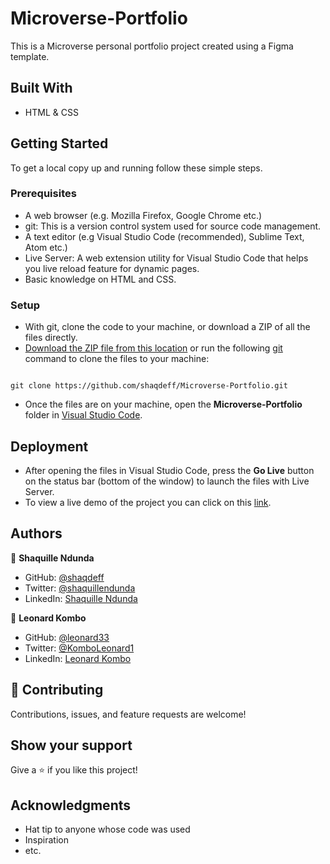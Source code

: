 # Microverse-Portfolio

This is a Microverse personal portfolio project created using a Figma template.

## Built With

- HTML & CSS

## Getting Started

To get a local copy up and running follow these simple steps.

### Prerequisites

- A web browser (e.g. Mozilla Firefox, Google Chrome etc.)
- git: This is a version control system used for source code management.
- A text editor (e.g Visual Studio Code (recommended), Sublime Text, Atom etc.)
- Live Server: A web extension utility for Visual Studio Code that helps you live reload feature for dynamic pages.
- Basic knowledge on HTML and CSS.

### Setup

- With git, clone the code to your machine, or download a ZIP of all the files directly.
- [Download the ZIP file from this location](https://github.com/shaqdeff/Microverse-Portfolio/archive/refs/heads/main.zip) or run the following [git](https://git-scm.com/) command to clone the files to your machine:

```

git clone https://github.com/shaqdeff/Microverse-Portfolio.git

```

- Once the files are on your machine, open the **Microverse-Portfolio** folder in [Visual Studio Code](https://code.visualstudio.com/download).

## Deployment

- After opening the files in Visual Studio Code, press the **Go Live** button on the status bar (bottom of the window) to launch the files with Live Server.
- To view a live demo of the project you can click on this [link](https://shaqdeff.github.io/Microverse-Portfolio/).

## Authors

👤 **Shaquille Ndunda**

- GitHub: [@shaqdeff](https://github.com/shaqdeff)
- Twitter: [@shaquillendunda](https://twitter.com/shaquillendunda)
- LinkedIn: [Shaquille Ndunda](https://www.linkedin.com/in/shaquille-ndunda-b13a95107/)

👤 **Leonard Kombo**

- GitHub: [@leonard33](https://github.com/leonard33)
- Twitter: [@KomboLeonard1](https://twitter.com/KomboLeonard1)
- LinkedIn: [Leonard Kombo](https://www.linkedin.com/in/leonard-kombo-b14532107/)

## 🤝 Contributing

Contributions, issues, and feature requests are welcome!

## Show your support

Give a ⭐️ if you like this project!

## Acknowledgments

- Hat tip to anyone whose code was used
- Inspiration
- etc.
